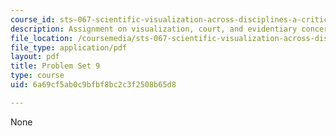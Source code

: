 ```yaml
---
course_id: sts-067-scientific-visualization-across-disciplines-a-critical-introduction-spring-2005
description: Assignment on visualization, court, and evidentiary concerns.
file_location: /coursemedia/sts-067-scientific-visualization-across-disciplines-a-critical-introduction-spring-2005/6a69cf5ab0c9bfbf8bc2c3f2508b65d8_pset9.pdf
file_type: application/pdf
layout: pdf
title: Problem Set 9
type: course
uid: 6a69cf5ab0c9bfbf8bc2c3f2508b65d8

---
```

None